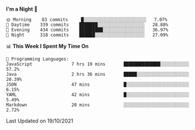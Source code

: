 <!--START_SECTION:waka-->
**I'm a Night 🦉** 

```text
🌞 Morning    83 commits     █░░░░░░░░░░░░░░░░░░░░░░░░   7.07% 
🌆 Daytime    339 commits    ███████░░░░░░░░░░░░░░░░░░   28.88% 
🌃 Evening    434 commits    █████████░░░░░░░░░░░░░░░░   36.97% 
🌙 Night      318 commits    ██████░░░░░░░░░░░░░░░░░░░   27.09%

```


📊 **This Week I Spent My Time On** 

```text
💬 Programming Languages: 
JavaScript               7 hrs 19 mins       ██████████████░░░░░░░░░░░   57.2% 
Java                     2 hrs 36 mins       █████░░░░░░░░░░░░░░░░░░░░   20.39% 
JSON                     47 mins             █░░░░░░░░░░░░░░░░░░░░░░░░   6.15% 
YAML                     42 mins             █░░░░░░░░░░░░░░░░░░░░░░░░   5.49% 
Markdown                 20 mins             ░░░░░░░░░░░░░░░░░░░░░░░░░   2.72%

```


 Last Updated on 19/10/2021
<!--END_SECTION:waka-->
